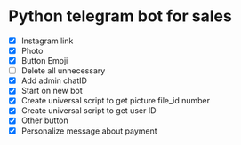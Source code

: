 # Python telegram bot for sales
- [x] Instagram link
- [x] Photo
- [x] Button Emoji
- [ ] Delete all unnecessary
- [x] Add admin chatID
- [x] Start on new bot
- [x] Create universal script to get picture file_id number
- [x] Create universal script to get user ID
- [x] Other button
- [x] Personalize message about payment
